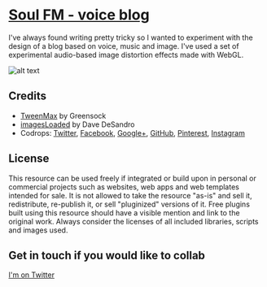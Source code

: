 # [Soul FM - voice blog](https://gamladz.github.io/SoulFM/)

I've always found writing pretty tricky so I wanted to experiment with the design of a blog based on voice, music and image.
I've used a set of experimental audio-based image distortion effects made with WebGL.

![alt text](https://media.giphy.com/media/gKD8eynjuChLADFFOD/giphy.gif)





## Credits

- [TweenMax](https://greensock.com/tweenmax) by Greensock
- [imagesLoaded](https://imagesloaded.desandro.com/) by Dave DeSandro
- Codrops: [Twitter](http://www.twitter.com/codrops), [Facebook](http://www.facebook.com/codrops), [Google+](https://plus.google.com/101095823814290637419), [GitHub](https://github.com/codrops), [Pinterest](http://www.pinterest.com/codrops/), [Instagram](https://www.instagram.com/codropsss/)

## License
This resource can be used freely if integrated or build upon in personal or commercial projects such as websites, web apps and web templates intended for sale. It is not allowed to take the resource "as-is" and sell it, redistribute, re-publish it, or sell "pluginized" versions of it. Free plugins built using this resource should have a visible mention and link to the original work. Always consider the licenses of all included libraries, scripts and images used.

## Get in touch if you would like to collab



[I'm on Twitter](http://www.twitter.com/gamladz)





